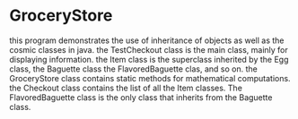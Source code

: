 # GroceryStore
this program demonstrates the use of inheritance of objects as well as the cosmic classes  in java. the TestCheckout class is the main class, mainly for displaying information. the Item class is the superclass inherited by the Egg class, the Baguette class the FlavoredBaguette clas, and so on. the GroceryStore class contains static methods for mathematical computations. the Checkout class contains the list of all the Item classes. The FlavoredBaguette class is the only class that inherits from the Baguette class. 
